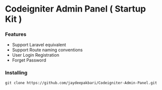 # Codeigniter Admin Panel ( Startup Kit )

### Features

- Support Laravel equivalent
- Support Route naming conventions 
- User Login Registration
- Forget Password 


### Installing 
 
`git clone https://github.com/jaydeepakbari/Codeigniter-Admin-Panel.git`
